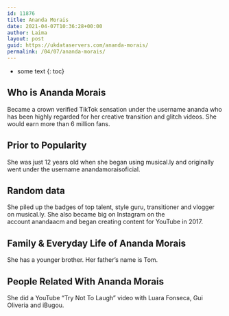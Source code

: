 ```yaml
---
id: 11876
title: Ananda Morais
date: 2021-04-07T10:36:28+00:00
author: Laima
layout: post
guid: https://ukdataservers.com/ananda-morais/
permalink: /04/07/ananda-morais/
---
```


* some text
{: toc}


## Who is Ananda Morais
                  
                  
                  
Became a crown verified TikTok sensation under the username ananda who has been highly regarded for her creative transition and glitch videos. She would earn more than 6 million fans. 
                  
              
            
              
            
                
                
                
## Prior to Popularity
                  
                  
                  
She was just 12 years old when she began using musical.ly and originally went under the username anandamoraisoficial.
                  
              
            
              
            
                
                
                
## Random data
                  
                  
                  
She piled up the badges of top talent, style guru, transitioner and vlogger on musical.ly. She also became big on Instagram on the account anandaacm and began creating content for YouTube in 2017.
                  
              
            
              
            
                
                
                
## Family & Everyday Life of Ananda Morais
                  
                  
                  
She has a younger brother. Her father&#8217;s name is Tom.
                  
              
            
              
            
                
                
                
## People Related With Ananda Morais
                  
                  
                  
She did a YouTube &#8220;Try Not To Laugh&#8221; video with Luara Fonseca, Gui Oliveria and iBugou.
                  
              
            
              
            
                
              
            
              
              
            
            
              
            
          
          
          